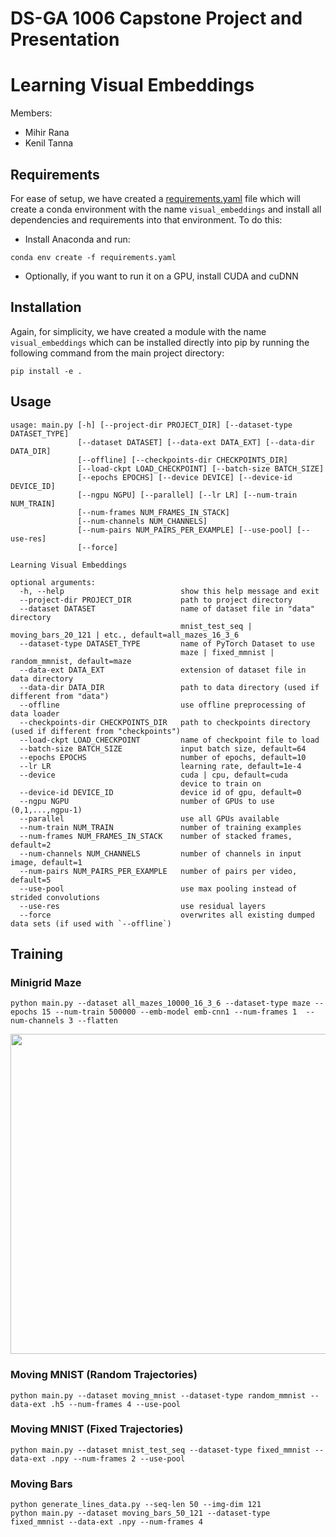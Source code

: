# DS-GA 1006 Capstone Project and Presentation

# Learning Visual Embeddings
Members:
  - Mihir Rana
  - Kenil Tanna


## Requirements
For ease of setup, we have created a [requirements.yaml](https://github.com/NYU-CDS-Capstone-Project/learning_visual_embeddings/blob/master/requirements.yaml) file which will create a conda environment with the name `visual_embeddings` and install all dependencies and requirements into that environment. To do this:
  - Install Anaconda and run:
```
conda env create -f requirements.yaml
```
  - Optionally, if you want to run it on a GPU, install CUDA and cuDNN

## Installation
Again, for simplicity, we have created a module with the name `visual_embeddings` which can be installed directly into pip by running the following command from the main project directory:
```
pip install -e .
```

## Usage
```
usage: main.py [-h] [--project-dir PROJECT_DIR] [--dataset-type DATASET_TYPE]
               [--dataset DATASET] [--data-ext DATA_EXT] [--data-dir DATA_DIR]
               [--offline] [--checkpoints-dir CHECKPOINTS_DIR]
               [--load-ckpt LOAD_CHECKPOINT] [--batch-size BATCH_SIZE]
               [--epochs EPOCHS] [--device DEVICE] [--device-id DEVICE_ID]
               [--ngpu NGPU] [--parallel] [--lr LR] [--num-train NUM_TRAIN]
               [--num-frames NUM_FRAMES_IN_STACK]
               [--num-channels NUM_CHANNELS]
               [--num-pairs NUM_PAIRS_PER_EXAMPLE] [--use-pool] [--use-res]
               [--force]

Learning Visual Embeddings

optional arguments:
  -h, --help                          show this help message and exit
  --project-dir PROJECT_DIR           path to project directory
  --dataset DATASET                   name of dataset file in "data" directory
                                      mnist_test_seq | moving_bars_20_121 | etc., default=all_mazes_16_3_6
  --dataset-type DATASET_TYPE         name of PyTorch Dataset to use
                                      maze | fixed_mmnist | random_mmnist, default=maze
  --data-ext DATA_EXT                 extension of dataset file in data directory
  --data-dir DATA_DIR                 path to data directory (used if different from "data")
  --offline                           use offline preprocessing of data loader
  --checkpoints-dir CHECKPOINTS_DIR   path to checkpoints directory (used if different from "checkpoints")
  --load-ckpt LOAD_CHECKPOINT         name of checkpoint file to load
  --batch-size BATCH_SIZE             input batch size, default=64
  --epochs EPOCHS                     number of epochs, default=10
  --lr LR                             learning rate, default=1e-4
  --device                            cuda | cpu, default=cuda
                                      device to train on
  --device-id DEVICE_ID               device id of gpu, default=0
  --ngpu NGPU                         number of GPUs to use (0,1,...,ngpu-1)
  --parallel                          use all GPUs available
  --num-train NUM_TRAIN               number of training examples
  --num-frames NUM_FRAMES_IN_STACK    number of stacked frames, default=2
  --num-channels NUM_CHANNELS         number of channels in input image, default=1
  --num-pairs NUM_PAIRS_PER_EXAMPLE   number of pairs per video, default=5
  --use-pool                          use max pooling instead of strided convolutions
  --use-res                           use residual layers
  --force                             overwrites all existing dumped data sets (if used with `--offline`)
```


## Training

### Minigrid Maze
```
python main.py --dataset all_mazes_10000_16_3_6 --dataset-type maze --epochs 15 --num-train 500000 --emb-model emb-cnn1 --num-frames 1  --num-channels 3 --flatten
```
<img src="https://github.com/NYU-CDS-Capstone-Project/learning_visual_embeddings/blob/master/deliverables/mazes.gif" width="512" height="512" />

### Moving MNIST (Random Trajectories)
```
python main.py --dataset moving_mnist --dataset-type random_mmnist --data-ext .h5 --num-frames 4 --use-pool
```

### Moving MNIST (Fixed Trajectories)
```
python main.py --dataset mnist_test_seq --dataset-type fixed_mmnist --data-ext .npy --num-frames 2 --use-pool
```

### Moving Bars
```
python generate_lines_data.py --seq-len 50 --img-dim 121
python main.py --dataset moving_bars_50_121 --dataset-type fixed_mmnist --data-ext .npy --num-frames 4
```
